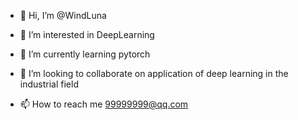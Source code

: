 - 👋 Hi, I’m @WindLuna
- 👀 I’m interested in DeepLearning
- 🌱 I’m currently learning pytorch
- 💞️ I’m looking to collaborate on application of deep learning in the industrial field

- 📫 How to reach me 99999999@qq.com

<!---
Hello World!!!
--->
